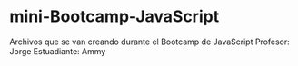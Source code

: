 # mini-Bootcamp-JavaScript
Archivos que se van creando durante el Bootcamp de JavaScript 
Profesor: Jorge
Estuadiante: Ammy